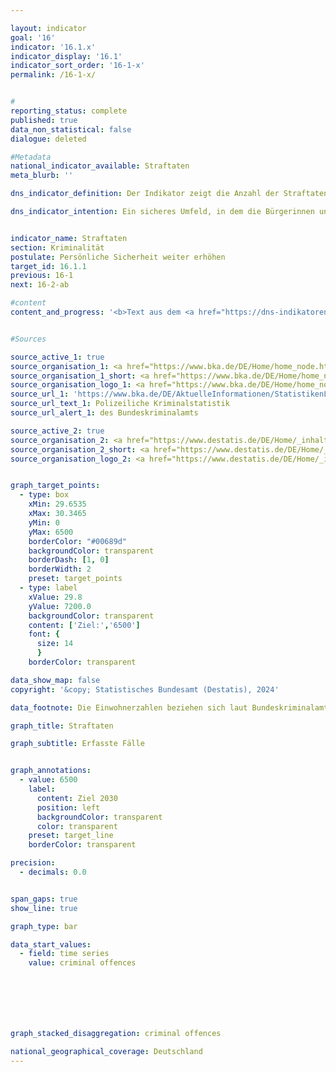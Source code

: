 ```yaml
---

layout: indicator        
goal: '16'        
indicator: '16.1.x'        
indicator_display: '16.1'        
indicator_sort_order: '16-1-x'        
permalink: /16-1-x/        


#
reporting_status: complete        
published: true        
data_non_statistical: false        
dialogue: deleted

#Metadata        
national_indicator_available: Straftaten    
meta_blurb: ''    

dns_indicator_definition: Der Indikator zeigt die Anzahl der Straftaten, die der Polizei angezeigt werden, je 100&nbsp;000&nbsp;Einwohnerinnen und Einwohner.        

dns_indicator_intention: Ein sicheres Umfeld, in dem die Bürgerinnen und Bürger ohne Angst vor Willkür und Kriminalität leben können, ist eine wesentliche Voraussetzung für eine nachhaltige Entwicklung. Deshalb soll die Anzahl der erfassten Straftaten je 100&nbsp;000&nbsp;Einwohnerinnen und Einwohner bis zum Jahr 2030&nbsp;unter 6&nbsp;500&nbsp;sinken.        


indicator_name: Straftaten        
section: Kriminalität        
postulate: Persönliche Sicherheit weiter erhöhen        
target_id: 16.1.1        
previous: 16-1        
next: 16-2-ab        

#content         
content_and_progress: '<b>Text aus dem <a href="https://dns-indikatoren.de/assets/Publikationen/Indikatorenberichte/2022.pdf">Indikatorenbericht 2022&nbsp;</a></b><br><br>Der Indikator beinhaltet alle in der Polizeilichen Kriminalstatistik (<abbr title="Polizeiliche Kriminalstatistik" tabindex="0">PKS</abbr>) erfassten Straftaten. Dies sind bei der Polizei angezeigte und durch sie endbearbeitete Straftaten, solange es sich nicht um Staatsschutz-, Verkehrsdelikte oder Ordnungswidrigkeiten handelt.<br><br>Straftaten, die außerhalb der Bundesrepublik Deutschland begangen wurden, sind ebenso wenig enthalten wie Delikte, die nicht zum Aufgabenbereich der Polizei gehören (zum Beispiel Finanz- und Steuerdelikte) <abbr title="beziehungsweise" tabindex="0">bzw.</abbr> unmittelbar bei der Staatsanwaltschaft angezeigt und ausschließlich von ihr bearbeitet werden (zum Beispiel Delikte im Zusammenhang mit einer Falschaussage vor Gericht).<br><br>Die <abbr title="Polizeiliche Kriminalstatistik" tabindex="0">PKS</abbr>-Veröffentlichungen werden jährlich auf der Basis von Daten der Landeskriminalämter und des Bundeskriminalamts (<abbr title="Bundeskriminalamt" tabindex="0">BKA</abbr>) erstellt. Um Zeitvergleiche ab 1993&nbsp;zu ermöglichen, werden zur Berechnung des Indikators für die gesamte Zeitreihe die (zurückgerechneten) Bevölkerungszahlen auf Grundlage des Zensus 2011&nbsp;verwendet. Allerdings ergeben sich dadurch Differenzen zu den veröffentlichten Daten der <abbr title="Polizeiliche Kriminalstatistik" tabindex="0">PKS</abbr> vor 2013.<br><br>Veränderungen in der <abbr title="Polizeiliche Kriminalstatistik" tabindex="0">PKS</abbr> lassen nicht immer auf tatsächliche Veränderungen schließen, denn die Statistik erfasst nur das sogenannte Hellfeld&nbsp;–&nbsp;also die der Polizei offiziell bekannt gewordene Kriminalität. Aufgrund fehlender statistischer Daten kann das sogenannte Dunkelfeld&nbsp;–&nbsp;die der Polizei offiziell nicht bekannt gewordene Kriminalität&nbsp;–&nbsp;in der <abbr title="Polizeiliche Kriminalstatistik" tabindex="0">PKS</abbr> nicht abgebildet werden. Die Anzeigequote von Straftaten wurde jedoch im Rahmen der Deutschen Viktimisierungssurveys in den Jahren 2012&nbsp;und 2017&nbsp;untersucht. Dabei lässt sich für die in der Befragung untersuchten Straftaten keine statistisch signifikante Veränderung des Anteils der angezeigten Straftaten zwischen den Jahren 2012&nbsp;und 2017&nbsp;feststellen.<br><br>Im Jahr 2021&nbsp;lag die Anzahl der Straftaten bei 6&nbsp;070&nbsp;je 100&nbsp;000&nbsp;Einwohnerinnen und Einwohner. Der Zielwert für das Jahr 2030&nbsp;von unter 6&nbsp;500&nbsp;Straftaten ist damit bereits zum zweiten Mal in Folge vorzeitig unterschritten worden. Zwischen 1993&nbsp;und 2021&nbsp;sank der Indikator um 27,3&nbsp;%. Dabei handelte es sich jedoch nicht um eine kontinuierliche Entwicklung. So kam es beispielsweise von 2000&nbsp;bis 2004&nbsp;zu einem Anstieg, dem ein leichter Rückgang bis 2010&nbsp;folgte. Die große Zahl der Menschen, die ab dem Jahr 2015&nbsp;als Flüchtlinge und Schutzsuchende nach Deutschland gekommen sind, spiegelt sich auch in der <abbr title="Polizeiliche Kriminalstatistik" tabindex="0">PKS</abbr> wider. So sind im Jahr 2016&nbsp;ausländerrechtliche Verstöße (zum Beispiel illegale Einreise) im Vergleich zu 2014&nbsp;um 211,8&nbsp;% angestiegen. Bereits 2018&nbsp;lag dieser Wert wieder auf dem Niveau von 2014, ist seitdem nahezu konstant geblieben und machte 2021&nbsp;nur noch 2,9&nbsp;% aller Straftaten aus. Die Gesamtzahl der polizeilich registrierten Straftaten lag 2021&nbsp;bei insgesamt 5,0&nbsp;Millionen und damit niedriger als in den Vorjahren.<br><br>Von allen in der <abbr title="Polizeiliche Kriminalstatistik" tabindex="0">PKS</abbr> 2021&nbsp;abgebildeten Straftaten entfielen 1,1&nbsp;% auf den Bereich Wohnungseinbruchsdiebstahl, 2,4&nbsp;% auf gefährliche und schwere Körperverletzung und 15,7&nbsp;% auf Betrug. Zwischen 2016&nbsp;und 2021&nbsp;gingen die Wohnungseinbruchsdiebstähle um 64,1&nbsp;%, die Fälle von gefährlicher und schwerer Körperverletzung um 12,6&nbsp;% und die Betrugsfälle um 11,7&nbsp;% zurück.<br><br>2021&nbsp;betrug die Aufklärungsquote aller polizeilich registrierten Delikte 58,7&nbsp;% und lag damit in etwa auf Vorjahresniveau. Dabei gibt es deutliche Unterschiede je nach Art der Straftat. So lag die Aufklärungsquote beim Wohnungseinbruchsdiebstahl nur bei 19,5&nbsp;%. Bei Betrugsdelikten wurden dagegen 63,3&nbsp;% und bei gefährlicher und schwerer Körperverletzung 83,9&nbsp;% aller angezeigten Straftaten aufgeklärt. Die vergleichsweise geringe Aufklärungsquote bei Wohnungseinbruchsdiebstahl hängt mit einer hohen Anzeigebereitschaft bei vergleichsweise selten vorliegenden konkreten Anhaltspunkten zur Täterschaft zusammen. Dies steht in deutlichem Gegensatz zur Situation bei Betrugs- und Körperverletzungsdelikten. Diese Straftaten weisen eine hohe Aufklärungsquote auf, weil der Polizei die Tatverdächtigen meist bereits bei der Anzeigenerstattung bekannt werden.'        


#Sources        

source_active_1: true
source_organisation_1: <a href="https://www.bka.de/DE/Home/home_node.html" target="_blank" onclick="return confirm_alert('des Bundeskriminalamts', 'De')">Bundeskriminalamt</a>
source_organisation_1_short: <a href="https://www.bka.de/DE/Home/home_node.html" target="_blank" onclick="return confirm_alert('des Bundeskriminalamts', 'De')">Bundeskriminalamt</a>
source_organisation_logo_1: <a href="https://www.bka.de/DE/Home/home_node.html" target="_blank" onclick="return confirm_alert('des Bundeskriminalamts', 'De')"><img src="https://dns-indikatoren.de/public/OrgImgDe/bka.png" alt="Bundeskriminalamt" title=" Klicken Sie hier um zur Homepage der Organisation Bundeskriminalamt zu gelangen." style="height:60px; width:148px; border:transparent"/></a>
source_url_1: 'https://www.bka.de/DE/AktuelleInformationen/StatistikenLagebilder/PolizeilicheKriminalstatistik/pks_node.html'
source_url_text_1: Polizeiliche Kriminalstatistik
source_url_alert_1: des Bundeskriminalamts

source_active_2: true
source_organisation_2: <a href="https://www.destatis.de/DE/Home/_inhalt.html" target="_blank">Statistisches Bundesamt</a>
source_organisation_2_short: <a href="https://www.destatis.de/DE/Home/_inhalt.html" target="_blank">Statistisches Bundesamt</a>
source_organisation_logo_2: <a href="https://www.destatis.de/DE/Home/_inhalt.html" target="_blank"><img src="https://dns-indikatoren.de/public/OrgImgDe/destatis.png" alt="Statistisches Bundesamt" title=" Klicken Sie hier um zur Homepage der Organisation Statistisches Bundesamt zu gelangen." style="height:60px; width:148px; border:transparent"/></a>


graph_target_points:
  - type: box
    xMin: 29.6535
    xMax: 30.3465
    yMin: 0
    yMax: 6500
    borderColor: "#00689d"
    backgroundColor: transparent
    borderDash: [1, 0]
    borderWidth: 2
    preset: target_points
  - type: label
    xValue: 29.8
    yValue: 7200.0
    backgroundColor: transparent
    content: ['Ziel:','6500']
    font: {
      size: 14
      }
    borderColor: transparent        

data_show_map: false        
copyright: '&copy; Statistisches Bundesamt (Destatis), 2024'        

data_footnote: Die Einwohnerzahlen beziehen sich laut Bundeskriminalamt auf das Vorjahr.        

graph_title: Straftaten        

graph_subtitle: Erfasste Fälle        


graph_annotations:
  - value: 6500
    label:
      content: Ziel 2030
      position: left
      backgroundColor: transparent
      color: transparent
    preset: target_line
    borderColor: transparent        

precision:
  - decimals: 0.0


span_gaps: true        
show_line: true        

graph_type: bar        

data_start_values:
  - field: time series
    value: criminal offences        







graph_stacked_disaggregation: criminal offences                

national_geographical_coverage: Deutschland                
---
```

